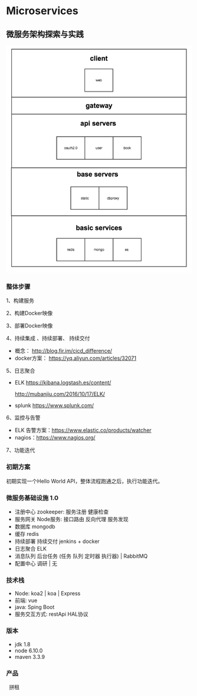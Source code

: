 # Microservices

## 微服务架构探索与实践

![微服务架构图](https://raw.githubusercontent.com/CocaCola183/Microservices/kivi/images/%E5%BE%AE%E6%9C%8D%E5%8A%A1%E6%9E%B6%E6%9E%84%E5%9B%BE.png)

### 整体步骤

1、构建服务
     
2、构建Docker映像

3、部署Docker映像

4、持续集成 、持续部署、 持续交付

* 概念： http://blog.fir.im/cicd_difference/
* docker方案： https://yq.aliyun.com/articles/32071
   
5、日志聚合

 * ELK  https://kibana.logstash.es/content/
 
     http://mubanjiu.com/2016/10/17/ELK/
     
 * splunk  https://www.splunk.com/
     
6、监控与告警

  * ELK 告警方案：https://www.elastic.co/products/watcher
  * nagios：https://www.nagios.org/
  
7、功能迭代


### 初期方案

初期实现一个Hello World API，整体流程跑通之后，执行功能迭代。


### 微服务基础设施 1.0

* 注册中心 zookeeper: 服务注册 健康检查
* 服务网关 Node服务: 接口路由 反向代理 服务发现
* 数据库 mongodb
* 缓存 redis
* 持续部署 持续交付 jenkins + docker
* 日志聚合 ELK
* 消息队列 后台任务 (任务 队列 定时器 执行器) | RabbitMQ
* 配置中心 调研 | 无

### 技术栈
 * Node: koa2 | koa | Express
 * 前端: vue 
 * java: Sping Boot
 * 服务交互方式: restApi HAL协议 

### 版本

* jdk 1.8
* node 6.10.0
* maven 3.3.9
 
### 产品
 
	拼租
 
 
